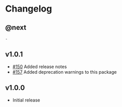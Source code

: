 # Changelog

## @next

`-`

## v1.0.1

- [#150](https://github.com/Marvin-Brouwer/FluentSerializer/issues/150) Added release notes
- [#157](https://github.com/Marvin-Brouwer/FluentSerializer/issues/157) Added deprecation warnings to this package

## v1.0.0

- Initial release
